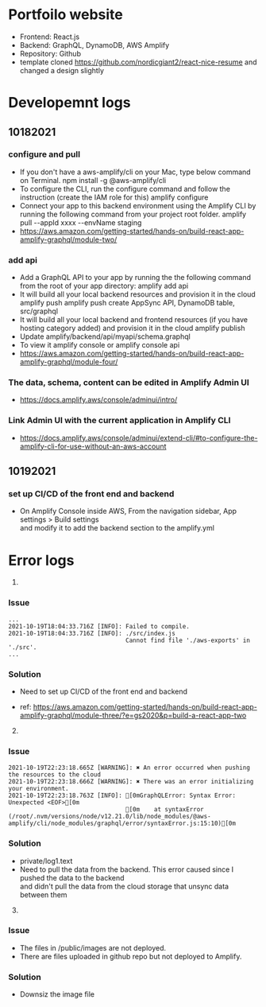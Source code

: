 # Portfoilo website
- Frontend: React.js
- Backend: GraphQL, DynamoDB, AWS Amplify
- Repository: Github
- template cloned https://github.com/nordicgiant2/react-nice-resume and changed a design slightly

# Developemnt logs
## 10182021
### configure and pull
- If you don't have a aws-amplify/cli on your Mac, type below command on Terminal.
  npm install -g @aws-amplify/cli
- To configure the CLI, run the configure command and follow the instruction (create the IAM role for this)
  amplify configure
- Connect your app to this backend environment using the Amplify CLI by running the following command from your project root folder.
  amplify pull --appId xxxx --envName staging
- https://aws.amazon.com/getting-started/hands-on/build-react-app-amplify-graphql/module-two/

### add api
- Add a GraphQL API to your app by running the the following command from the root of your app directory:
  amplify add api
- It will build all your local backend resources and provision it in the cloud
  amplify push
    amplify push create AppSync API, DynamoDB table, src/graphql
- It will build all your local backend and frontend resources (if you have hosting category added) and provision it in the cloud
  amplify publish
- Update amplify/backend/api/myapi/schema.graphql
- To view it
  amplify console or amplify console api
- https://aws.amazon.com/getting-started/hands-on/build-react-app-amplify-graphql/module-four/

### The data, schema, content can be edited in Amplify Admin UI
- https://docs.amplify.aws/console/adminui/intro/


### Link Admin UI with the current application in Amplify CLI
- https://docs.amplify.aws/console/adminui/extend-cli/#to-configure-the-amplify-cli-for-use-without-an-aws-account

## 10192021
### set up CI/CD of the front end and backend
- On Amplify Console inside AWS, From the navigation sidebar, App settings > Build settings <br>
and modify it to add the backend section to the amplify.yml

# Error logs
1.
### Issue
```
...
2021-10-19T18:04:33.716Z [INFO]: Failed to compile.
2021-10-19T18:04:33.716Z [INFO]: ./src/index.js
                                 Cannot find file './aws-exports' in './src'.
...
```
### Solution
- Need to set up CI/CD of the front end and backend

- ref: https://aws.amazon.com/getting-started/hands-on/build-react-app-amplify-graphql/module-three/?e=gs2020&p=build-a-react-app-two

2.
### Issue
```
2021-10-19T22:23:18.665Z [WARNING]: ✖ An error occurred when pushing the resources to the cloud
2021-10-19T22:23:18.666Z [WARNING]: ✖ There was an error initializing your environment.
2021-10-19T22:23:18.763Z [INFO]: [0mGraphQLError: Syntax Error: Unexpected <EOF>[0m
                                 [0m    at syntaxError (/root/.nvm/versions/node/v12.21.0/lib/node_modules/@aws-amplify/cli/node_modules/graphql/error/syntaxError.js:15:10)[0m
```
### Solution
- private/log1.text
- Need to pull the data from the backend. This error caused since I pushed the data to the backend <br>
and didn't pull the data from the cloud storage that unsync data between them

3.
### Issue
- The files in /public/images are not deployed.
- There are files uploaded in github repo but not deployed to Amplify.
### Solution
- Downsiz the image file
